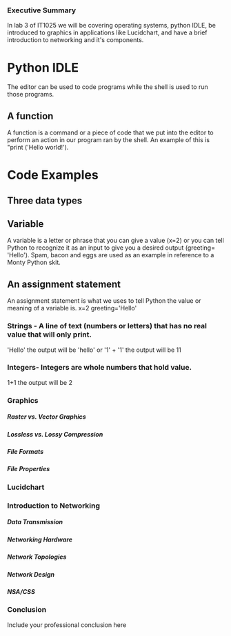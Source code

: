 ### Executive Summary 
In lab 3 of IT1025 we will be covering operating systems, python IDLE, be introduced to graphics in applications like Lucidchart, and have a brief introduction to networking and it's components. 

# Python IDLE
The editor can be used to code programs while the shell is used to run those programs.
## A function 
A function is a command or a piece of code that we put into the editor to perform an action in our program ran by the shell. 
An example of this is "print ('Hello world!'). 
# Code Examples 
## Three data types 
## Variable 
A variable is a letter or phrase that you can give a value (x=2) or you can tell Python to recognize it as an input to give you a desired output (greeting= 'Hello'). Spam, bacon and eggs are used as an example in reference to a Monty Python skit.  
## An assignment statement 
An assignment statement is what we uses to tell Python the value or meaning of a variable is. 
x=2 
greeting='Hello' 
### Strings - A line of text (numbers or letters) that has no real value that will only print. 
'Hello' the output will be 'hello' or '1' + '1' the output will be 11 
### Integers- Integers are whole numbers that hold value. 
1+1 the output will be 2 

### Graphics

##### Raster vs. Vector Graphics
##### Lossless vs. Lossy Compression
##### File Formats
##### File Properties

### Lucidchart

### Introduction to Networking
##### Data Transmission
##### Networking Hardware
##### Network Topologies
##### Network Design
##### NSA/CSS

### Conclusion
Include your professional conclusion here

